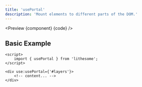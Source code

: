```yaml
---
title: 'usePortal'
description: 'Mount elements to different parts of the DOM.'
---
```


<script>
	import {ComponentAPI, Preview, ActionAPI} from '$site/index.ts';

	import api from './api';
	import {default as component} from './component.svelte';
	import {default as code} from './component.svelte?raw';
</script>

<Preview {component} {code} />

## Basic Example

```svelte
<script>
	import { usePortal } from 'lithesome';
</script>

<div use:usePortal={'#layers'}>
	<!-- content... -->
</div>
```

<ActionAPI data={api} />
